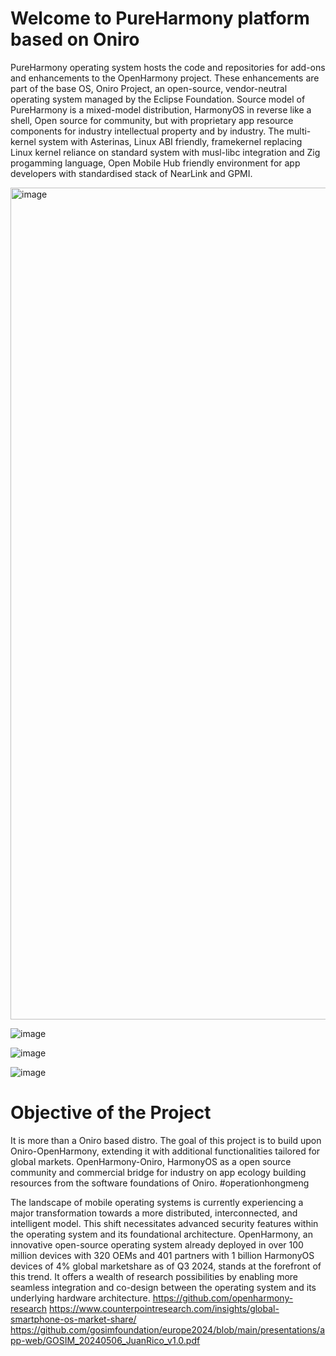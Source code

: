 # Welcome to PureHarmony platform based on Oniro
PureHarmony operating system hosts the code and repositories for add-ons and enhancements to the OpenHarmony project. These enhancements are part of the base OS, Oniro Project, an open-source, vendor-neutral operating system managed by the Eclipse Foundation. Source model of PureHarmony is a mixed-model distribution, HarmonyOS in reverse like a shell, Open source for community, but with proprietary app resource components for industry intellectual property and by industry. The multi-kernel system with Asterinas, Linux ABI friendly, framekernel replacing Linux kernel reliance on standard system with musl-libc integration and Zig progamming language, Open Mobile Hub friendly environment for app developers with standardised stack of NearLink and GPMI.

<img width="1331" alt="image" src="https://github.com/user-attachments/assets/bb4a17b8-b663-4505-921b-42cb7a720c22" />

![image](https://github.com/user-attachments/assets/7b72bdd8-a8da-439e-bac5-f4d3469569b0)

![image](https://github.com/user-attachments/assets/077962b1-b2b3-49ec-aa79-8808ef9ef2b0)

![image](https://github.com/user-attachments/assets/976a9907-3605-4b2d-8bca-625feaa34922)




# Objective of the Project
It is more than a Oniro based distro. The goal of this project is to build upon Oniro-OpenHarmony, extending it with additional functionalities tailored for global markets. OpenHarmony-Oniro, HarmonyOS as a open source community and commercial bridge for industry on app ecology building resources from the software foundations of Oniro. #operationhongmeng

The landscape of mobile operating systems is currently experiencing a major transformation towards a more distributed, interconnected, and intelligent model. This shift necessitates advanced security features within the operating system and its foundational architecture. OpenHarmony, an innovative open-source operating system already deployed in over 100 million devices with 320 OEMs and 401 partners with 1 billion HarmonyOS devices of 4% global marketshare as of Q3 2024, stands at the forefront of this trend. It offers a wealth of research possibilities by enabling more seamless integration and co-design between the operating system and its underlying hardware architecture. 
https://github.com/openharmony-research 
https://www.counterpointresearch.com/insights/global-smartphone-os-market-share/ 
https://github.com/gosimfoundation/europe2024/blob/main/presentations/app-web/GOSIM_20240506_JuanRico_v1.0.pdf

<!-- Welcome to PureHarmony platform based on Oniro
PureHarmony hosts the code and repositories for add-ons and enhancements to the OpenHarmony project. These enhancements are part of the base OS, Oniro Project, an open-source, vendor-neutral operating system managed by the Eclipse Foundation.

Objective of the Project
The goal of this project is to build upon Oniro-OpenHarmony, extending it with additional functionalities tailored for global markets. OpenHarmony-Oniro, HarmonyOS as a open source community and commercial bridge for industry.

**Here are some ideas to get you started:**

🙋‍♀️ A short introduction - what is your organization all about?
🌈 Contribution guidelines - how can the community get involved?
👩‍💻 Useful resources - where can the community find your docs? Is there anything else the community should know?
🍿 Fun facts - what does your team eat for breakfast?
🧙 Remember, you can do mighty things with the power of [Markdown](https://docs.github.com/github/writing-on-github/getting-started-with-writing-and-formatting-on-github/basic-writing-and-formatting-syntax)
-->
